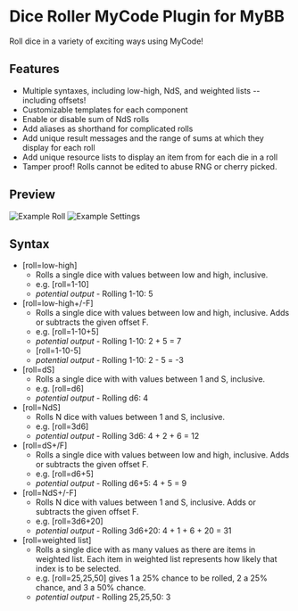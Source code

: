 # Dice Roller MyCode Plugin for MyBB
Roll dice in a variety of exciting ways using MyCode!

## Features
* Multiple syntaxes, including low-high, NdS, and weighted lists -- including offsets!
* Customizable templates for each component
* Enable or disable sum of NdS rolls
* Add aliases as shorthand for complicated rolls
* Add unique result messages and the range of sums at which they display for each roll
* Add unique resource lists to display an item from for each die in a roll
* Tamper proof! Rolls cannot be edited to abuse RNG or cherry picked.

## Preview
![Example Roll](http://i.imgur.com/adUxPzw.png)
![Example Settings](http://i.imgur.com/EYxWrPX.png)

## Syntax
* [roll=low-high]
  * Rolls a single dice with values between low and high, inclusive.
  * e.g. [roll=1-10]
  * *potential output* - Rolling 1-10: 5
* [roll=low-high+/-F]
  * Rolls a single dice with values between low and high, inclusive. Adds or subtracts the given offset F.
  * e.g. [roll=1-10+5]
  * *potential output*  - Rolling 1-10: 2 + 5 = 7
  * [roll=1-10-5]
  * *potential output* - Rolling 1-10: 2 - 5 = -3
* [roll=dS]
  * Rolls a single dice with with values between 1 and S, inclusive.
  * e.g. [roll=d6]
  * *potential output* - Rolling d6: 4
* [roll=NdS]
  * Rolls N dice with values between 1 and S, inclusive.
  * e.g. [roll=3d6]
  * *potential output* - Rolling 3d6: 4 + 2 + 6 = 12
* [roll=dS+/F]
  * Rolls a single dice with values between low and high, inclusive. Adds or subtracts the given offset F.
  * e.g. [roll=d6+5]
  * *potential output* - Rolling d6+5: 4 + 5 = 9
* [roll=NdS+/-F]
  * Rolls N dice with values between 1 and S, inclusive. Adds or subtracts the given offset F.
  * e.g. [roll=3d6+20]
  * *potential output* - Rolling 3d6+20: 4 + 1 + 6 + 20 = 31
* [roll=weighted list]
  * Rolls a single dice with as many values as there are items in weighted list. Each item in weighted list represents how likely that index is to be selected.
  * e.g. [roll=25,25,50] gives 1 a 25% chance to be rolled, 2 a 25% chance, and 3 a 50% chance.
  * *potential output* - Rolling 25,25,50: 3
